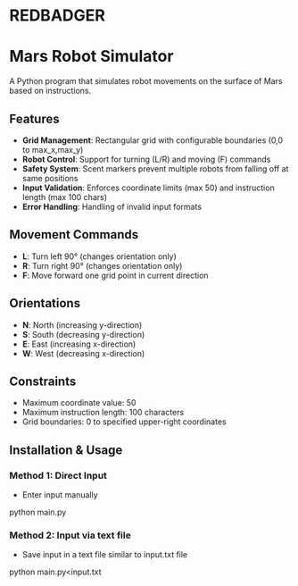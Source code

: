 # REDBADGER

# Mars Robot Simulator

A Python program that simulates robot movements on the surface of Mars based on instructions.

## Features

- **Grid Management**: Rectangular grid with configurable boundaries (0,0 to max_x,max_y)
- **Robot Control**: Support for turning (L/R) and moving (F) commands
- **Safety System**: Scent markers prevent multiple robots from falling off at same positions
- **Input Validation**: Enforces coordinate limits (max 50) and instruction length (max 100 chars)
- **Error Handling**: Handling of invalid input formats

## Movement Commands

- **L**: Turn left 90° (changes orientation only)
- **R**: Turn right 90° (changes orientation only)  
- **F**: Move forward one grid point in current direction

## Orientations

- **N**: North (increasing y-direction)
- **S**: South (decreasing y-direction)
- **E**: East (increasing x-direction)
- **W**: West (decreasing x-direction)

## Constraints

- Maximum coordinate value: 50
- Maximum instruction length: 100 characters
- Grid boundaries: 0 to specified upper-right coordinates

## Installation & Usage

### Method 1: Direct Input
- Enter input manually

python main.py

### Method 2: Input via text file
- Save input in a text file similar to input.txt file

python main.py<input.txt
